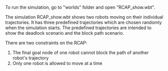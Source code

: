 To run the simulation, go to "worlds" folder and open "RCAP_show.wbt".

The simulation RCAP_show.wbt shows two robots moving on their individual trajectories. It has three predefined trajectories which are chosen
randomly when the simulation starts. The predefined trajectories are intended to show the deadlock scenario and the block path scenario.

There are two constraints on the RCAP:
1. The final goal node of one robot cannot block the path of another robot's trajectory
2. Only one robot is allowed to move at a time
